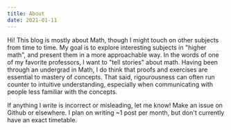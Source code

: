 ```yaml
---
title: About
date: 2021-01-11
---
```


Hi! This blog is mostly about Math, though I might touch on other subjects from time to time. My goal is to explore interesting subjects in "higher math", and present them in a more approachable way. In the words of one of my favorite professors, I want to "tell stories" about math. Having been through an undergrad in Math, I do think that proofs and exercises are essential to mastery of concepts. That said, rigourousness can often run counter to intuitive understanding, especially when communicating with people less familiar with the concepts.

If anything I write is incorrect or misleading, let me know! Make an issue on Github or elsewhere. I plan on writing ~1 post per month, but don't currently have an exact timetable. 